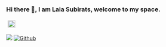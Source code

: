 ### Hi there 👋, I am Laia Subirats, welcome to my space.

<p align="center">
 
[<img src="https://camo.githubusercontent.com/4c9d3a470a8bfacf43029b7a8566b0f480233e7e7276b0206d73738133099a62/68747470733a2f2f696d672e736869656c64732e696f2f62616467652f2d4c696e6b6564496e2d626c75653f7374796c653d666c6174266c6f676f3d4c696e6b6564696e266c6f676f436f6c6f723d7768697465266c696e6b3d68747470733a2f2f7777772e6c696e6b6564696e2e636f6d2f696e2f64696e68616e687468692f" alt="LinkedIn" height="20" style="vertical-align:top; margin:4px">](https://www.linkedin.com/in/laiasubirats/)
</p>

![](https://visitor-badge.laobi.icu/badge?page_id=laiasubirats.laiasubirats)
[![Github](https://img.shields.io/github/followers/laiasubirats?label=Follow&style=social)](https://github.com/laiasubirats)

<!--
**laiasubirats/laiasubirats** is a ✨ _special_ ✨ repository because its `README.md` (this file) appears on your GitHub profile.

Here are some ideas to get you started:

- 🔭 I’m currently working on ...
- 🌱 I’m currently learning ...
- 👯 I’m looking to collaborate on ...
- 🤔 I’m looking for help with ...
- 💬 Ask me about ...
- 📫 How to reach me: ...
- 😄 Pronouns: ...
- ⚡ Fun fact: ...
-->
